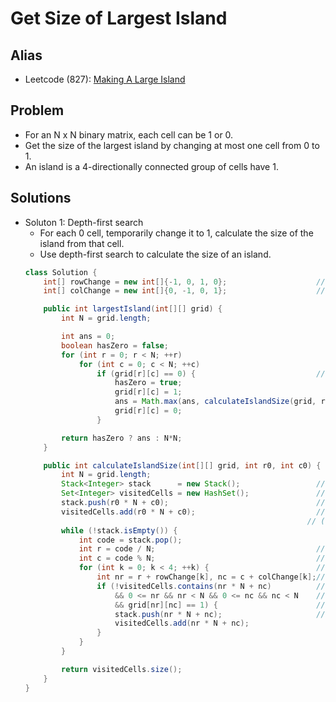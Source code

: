 # Get Size of Largest Island

## Alias
- Leetcode (827): [Making A Large Island](https://leetcode.com/problems/making-a-large-island/)

## Problem
- For an N x N binary matrix, each cell can be 1 or 0.
- Get the size of the largest island by changing at most one cell from 0 to 1.
- An island is a 4-directionally connected group of cells have 1.

## Solutions
- Soluton 1: Depth-first search
   - For each 0 cell, temporarily change it to 1, calculate the size of the island from that cell.
   - Use depth-first search to calculate the size of an island.
  ```java
  class Solution {
      int[] rowChange = new int[]{-1, 0, 1, 0};                    // The row    change for going up, left, down, and right
      int[] colChange = new int[]{0, -1, 0, 1};                    // The column change for going up, left, down, and right

      public int largestIsland(int[][] grid) {
          int N = grid.length;

          int ans = 0;
          boolean hasZero = false;
          for (int r = 0; r < N; ++r)
              for (int c = 0; c < N; ++c)
                  if (grid[r][c] == 0) {                           // For each cell = 0, change it to 1 and calculate the size of the current island
                      hasZero = true;
                      grid[r][c] = 1;
                      ans = Math.max(ans, calculateIslandSize(grid, r, c));
                      grid[r][c] = 0;
                  }

          return hasZero ? ans : N*N;
      }

      public int calculateIslandSize(int[][] grid, int r0, int c0) {
          int N = grid.length;
          Stack<Integer> stack      = new Stack();                 // The stack for depth-first search
          Set<Integer> visitedCells = new HashSet();               // The set for recording all the visited cells
          stack.push(r0 * N + c0);                                 // Push the current cell to the stack (each cell has a unique number)
          visitedCells.add(r0 * N + c0);                           // Add the current cell to the visited cells
                                                                 // (each cell can be represented as a serial number, from 0 to N*N)
          while (!stack.isEmpty()) {
              int code = stack.pop();
              int r = code / N;                                    // Calculate the row from the serial number
              int c = code % N;                                    // Calculate the column from the serial number
              for (int k = 0; k < 4; ++k) {                        // For current cell, there are 4 directions: up, left, down, right
                  int nr = r + rowChange[k], nc = c + colChange[k];// Get the row and column of the next direction cell
                  if (!visitedCells.contains(nr * N + nc)          // If the next direction cell is not visited
                      && 0 <= nr && nr < N && 0 <= nc && nc < N    //     and it is still in the grid (0 <= nc/nr < N)
                      && grid[nr][nc] == 1) {                      //     and it is 1
                      stack.push(nr * N + nc);                     // Push the next direction cell into stack and visited cell set
                      visitedCells.add(nr * N + nc);
                  }
              }
          }

          return visitedCells.size();
      }
  }
  ```
